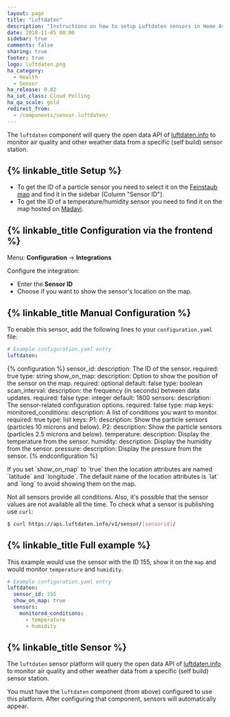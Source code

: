 ```yaml
---
layout: page
title: "Luftdaten"
description: "Instructions on how to setup Luftdaten sensors in Home Assistant."
date: 2018-11-05 00:00
sidebar: true
comments: false
sharing: true
footer: true
logo: luftdaten.png
ha_category:
  - Health
  - Sensor
ha_release: 0.82
ha_iot_class: Cloud Polling
ha_qa_scale: gold
redirect_from:
  - /components/sensor.luftdaten/
---
```


The `luftdaten` component will query the open data API of [luftdaten.info](http://luftdaten.info) to monitor air quality and other weather data from a specific (self build) sensor station.

## {% linkable_title Setup %}

- To get the ID of a particle sensor you need to select it on the [Feinstaub map](http://deutschland.maps.luftdaten.info/) and find it in the sidebar (Column "Sensor ID").
- To get the ID of a temperature/humidity sensor you need to find it on the map hosted on [Madavi](https://www.madavi.de/sensor/feinstaub-map-dht/).

## {% linkable_title Configuration via the frontend %}

Menu: **Configuration** -> **Integrations**

Configure the integration:

- Enter the **Sensor ID**
- Choose if you want to show the sensor's location on the map.

## {% linkable_title Manual Configuration %}

To enable this sensor, add the following lines to your `configuration.yaml` file:

```yaml
# Example configuration.yaml entry
luftdaten:
```

{% configuration %}
sensor_id:
  description: The ID of the sensor.
  required: true
  type: string
show_on_map:
  description: Option to show the position of the sensor on the map.
  required: optional
  default: false
  type: boolean
scan_interval:
  description: the frequency (in seconds) between data updates.
  required: false
  type: integer
  default: 1800
sensors:
  description: The sensor-related configuration options.
  required: false
  type: map
  keys:
    monitored_conditions:
      description: A list of conditions you want to monitor.
      required: true
      type: list
      keys:
        P1:
          description: Show the particle sensors (particles 10 microns and below).
        P2:
          description: Show the particle sensors (particles 2.5 microns and below).
        temperature:
          description: Display the temperature from the sensor.
        humidity:
          description: Display the humidity from the sensor.
        pressure:
          description: Display the pressure from the sensor.
{% endconfiguration %}

<p class='note warning'>
If you set `show_on_map` to `true` then the location attributes are named `latitude` and `longitude`. The default name of the location attributes is `lat` and `long` to avoid showing them on the map.
</p>

Not all sensors provide all conditions. Also, it's possible that the sensor values are not available all the time. To check what a sensor is publishing use `curl`:

```bash
$ curl https://api.luftdaten.info/v1/sensor/[sensorid]/
```

## {% linkable_title Full example %}

This example would use the sensor with the ID 155, show it on the `map` and would monitor `temperature` and `humidity`.

```yaml
# Example configuration.yaml entry
luftdaten:
  sensor_id: 155
  show_on_map: true
  sensors:
    monitored_conditions:
      - temperature
      - humidity
```

## {% linkable_title Sensor %}

The `luftdaten` sensor platform will query the open data API of [luftdaten.info](http://luftdaten.info) to monitor air quality and other weather data from a specific (self build) sensor station.

You must have the `luftdaten` component (from above) configured to use this platform. After configuring that component, sensors will automatically appear.

